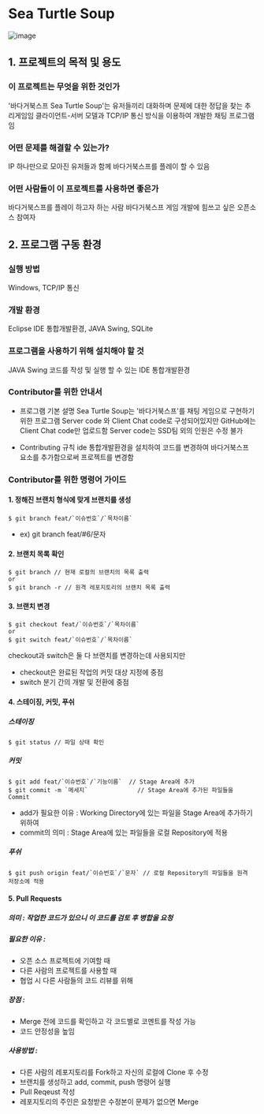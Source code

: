 # Sea Turtle Soup

![image](https://user-images.githubusercontent.com/105546220/206674442-771a63b1-b13d-401b-b342-42aedc58b464.png)

## 1. 프로젝트의 목적 및 용도

### 이 프로젝트는 무엇을 위한 것인가
'바다거북스프 Sea Turtle Soup'는 유저들끼리 대화하며 문제에 대한 정답을 찾는 추리게임임
클라이언트-서버 모델과 TCP/IP 통신 방식을 이용하여 개발한 채팅 프로그램임

### 어떤 문제를 해결할 수 있는가?
IP 하나만으로 모아진 유저들과 함께 바다거북스프를 플레이 할 수 있음

### 어떤 사람들이 이 프로젝트를 사용하면 좋은가
바다거북스프를 플레이 하고자 하는 사람
바다거북스프 게임 개발에 힘쓰고 싶은 오픈소스 참여자

## 2. 프로그램 구동 환경

### 실행 방법
Windows, TCP/IP 통신

### 개발 환경
Eclipse IDE 통합개발환경, JAVA Swing, SQLite

### 프로그램을 사용하기 위해 설치해야 할 것
JAVA Swing 코드를 작성 및 실행 할 수 있는 IDE 통합개발환경

### Contributor를 위한 안내서
- 프로그램 기본 설명
Sea Turtle Soup는 '바다거북스프'를 채팅 게임으로 구현하기 위한 프로그램
Server code 와 Client Chat code로 구성되어있지만 GitHub에는 Client Chat code만 업로드함
Server code는 SSD팀 외의 인원은 수정 불가

- Contributing 규칙
ide 통합개발환경을 설치하여 코드를 변경하여 바다거북스프 요소를 추가함으로써 프로젝트를 변경함

### Contributor를 위한 명령어 가이드
#### 1. 정해진 브랜치 형식에 맞게 브랜치를 생성
```
$ git branch feat/`이슈번호`/`목차이름` 
```
- ex) git branch feat/#6/문자
#### 2. 브랜치 목록 확인
```
$ git branch // 현재 로컬의 브랜치의 목록 출력 
or
$ git branch -r // 원격 레포지토리의 브랜치 목록 출력
```
#### 3. 브랜치 변경
```
$ git checkout feat/`이슈번호`/`목차이름`
or
$ git switch feat/`이슈번호`/`목차이름`
```
checkout과 switch은 둘 다 브랜치를 변경하는데 사용되지만 
 - checkout은 완료된 작업의 커밋 대상 지정에 중점
 - switch 분기 간의 개발 및 전환에 중점

#### 4. 스테이징, 커밋, 푸쉬
##### 스테이징
```
$ git status // 파일 상태 확인 
```
##### 커밋
```
$ git add feat/`이슈번호`/`기능이름`  // Stage Area에 추가
$ git commit -m `메세지`              // Stage Area에 추가된 파일들을 Commit 
```
- add가 필요한 이유 : Working Directory에 있는 파일을 Stage Area에 추가하기 위하여
- commit의 의미 : Stage Area에 있는 파일들을 로컬 Repository에 적용
##### 푸쉬
```
$ git push origin feat/`이슈번호`/`문자` // 로컬 Repository의 파일들을 원격 저장소에 적용
```
#### 5. Pull Requests 
##### 의미 : 작업한 코드가 있으니 이 코드를 검토 후 병합을 요청
##### 필요한 이유 : 
 - 오픈 소스 프로젝트에 기여할 때
 - 다른 사람의 프로젝트를 사용할 때
 - 협업 시 다른 사람들의 코드 리뷰를 위해
##### 장점 :
 - Merge 전에 코드를 확인하고 각 코드별로 코멘트를 작성 가능
 - 코드 안정성을 높임
##### 사용방법 :
- 다른 사람의 레포지토리를 Fork하고 자신의 로컬에 Clone 후 수정
- 브랜치를 생성하고 add, commit, push 명령어 실행
- Pull Reqeust 작성
- 레포지토리의 주인은 요청받은 수정본이 문제가 없으면 Merge

